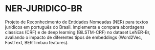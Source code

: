 # NER-JURIDICO-BR
Projeto de Reconhecimento de Entidades Nomeadas (NER) para textos jurídicos em português do Brasil. Implementa e compara abordagens clássicas (CRF) e de deep learning (BiLSTM-CRF) no dataset LeNER-Br, avaliando o impacto de diferentes tipos de embeddings (Word2Vec, FastText, BERTimbau features).

